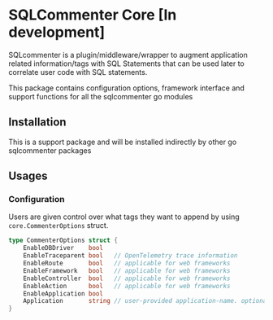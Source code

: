 # SQLCommenter Core  [In development]

SQLcommenter is a plugin/middleware/wrapper to augment application related information/tags with SQL Statements that can be used later to correlate user code with SQL statements.

This package contains configuration options, framework interface and support functions for all the sqlcommenter go modules

## Installation

This is a support package and will be installed indirectly by other go sqlcommenter packages

## Usages

### Configuration

Users are given control over what tags they want to append by using `core.CommenterOptions` struct.

```go
type CommenterOptions struct {
	EnableDBDriver    bool
	EnableTraceparent bool   // OpenTelemetry trace information
	EnableRoute       bool   // applicable for web frameworks
	EnableFramework   bool   // applicable for web frameworks
	EnableController  bool   // applicable for web frameworks
	EnableAction      bool   // applicable for web frameworks
	EnableApplication bool
	Application       string // user-provided application-name. optional
}
```



